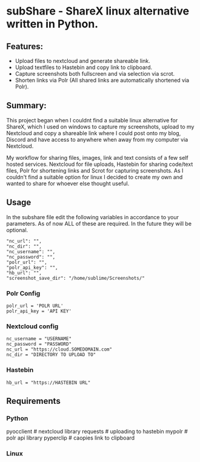 # subShare - ShareX linux alternative written in Python.

## Features:

- Upload files to nextcloud and generate shareable link.
- Upload textfiles to Hastebin and copy link to clipboard.
- Capture screenshots both fullscreen and via selection via scrot.
- Shorten links via Polr (All shared links are automatically shortened via Polr).

## Summary:

This project began when I couldnt find a suitable linux alternative for ShareX, which I used on windows to capture my screenshots, upload to my Nextcloud and copy a shareable link where I could post onto my blog, Discord and have access to anywhere when away from my computer via Nextcloud.

My workflow for sharing files, images, link and text consists of a few self hosted services. Nextcloud for file uploads, Hastebin for sharing code/text files, Polr for shortening links and Scrot for capturing screenshots. As I couldn't find a suitable option for linux I decided to create my own and wanted to share for whoever else thought useful.


## Usage

In the subshare file edit the following variables in accordance to your parameters. As of now ALL of these are required. In the future they will be optional.


```
"nc_url": "",
"nc_dir": "",
"nc_username": "",
"nc_password": "",
"polr_url": "",
"polr_api_key": "",
"hb_url": "",
"screenshot_save_dir": "/home/sublime/Screenshots/"
```


### Polr Config
```
polr_url = 'POLR URL'
polr_api_key = 'API KEY'
```

### Nextcloud config
```
nc_username = "USERNAME"
nc_password = "PASSWORD"
nc_url = "https://cloud.SOMEDOMAIN.com"
nc_dir = "DIRECTORY TO UPLOAD TO"
```

### Hastebin
```
hb_url = "https://HASTEBIN URL"
```

## Requirements

### Python
pyocclient # nextcloud library
requests # uploading to hastebin
mypolr # polr api library
pyperclip # caopies link to clipboard

### Linux
